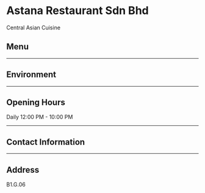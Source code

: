 # Astana Restaurant Sdn Bhd

Central Asian Cuisine

## Menu

---

## Environment

---

## Opening Hours

Daily 12:00 PM - 10:00 PM

---

## Contact Information

---

## Address

B1.G.06
